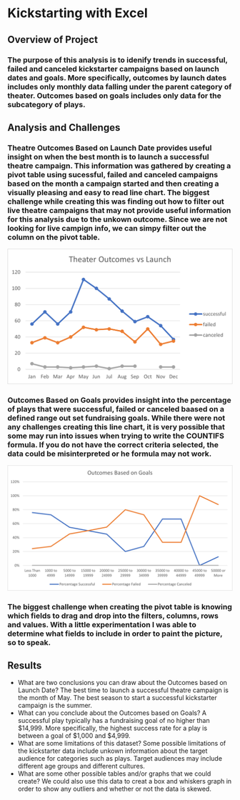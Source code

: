 # Kickstarting with Excel 

## Overview of Project

### The purpose of this analysis is to idenify trends in successful, failed and canceled kickstarter campaigns based on launch dates and goals. More specifically, outcomes by launch dates includes only monthly data falling under the parent category of theater. Outcomes based on goals includes only data for the subcategory of plays.

## Analysis and Challenges

### Theatre Outcomes Based on Launch Date provides useful insight on when the best month is to launch a successful theatre campaign. This information was gathered by creating a pivot table using sucessful, failed and canceled campaigns based on the month a campaign started and then creating a visually pleasing and easy to read line chart. The biggest challenge while creating this was finding out how to filter out live theatre campaigns that may not provide useful information for this analysis due to the unkown outcome. Since we are not looking for live campign info, we can simpy filter out the column on the pivot table.

![Theater Outcomes vs Launch](TheaterOutcomesvsLaunch.png)

### Outcomes Based on Goals provides insight into the percentage of plays that were successful, failed or canceled baased on a defined range out set fundraising goals. While there were not any challenges creating this line chart, it is very possible that some may run into issues when trying to write the COUNTIFS formula. If you do not have the correct criteria selected, the data could be misinterpreted or he formula may not work.

![Outcomes Based on Goals](Outcomes_vs_Goals.png)

### The biggest challenge when creating the pivot table is knowing which fields to drag and drop into the filters, columns, rows and values. With a little experimentation I was able to determine what fields to include in order to paint the picture, so to speak.

## Results

- What are two conclusions you can draw about the Outcomes based on Launch Date?
The best time to launch a successful theatre campaign is the month of May. The best season to start a successful kickstarter campaign is the summer. 
- What can you conclude about the Outcomes based on Goals?
A successful play typically has a fundraising goal of no higher than $14,999. More specifically, the highest success rate for a play is between a goal of $1,000 and $4,999.
- What are some limitations of this dataset?
Some possible limitations of the kickstarter data include unkown information about the target audience for categories such as plays. Target audiences may include different age groups and different cultures. 
- What are some other possible tables and/or graphs that we could create?
We could also use this data to creat a box and whiskers graph in order to show any outliers and whether or not the data is skewed.
